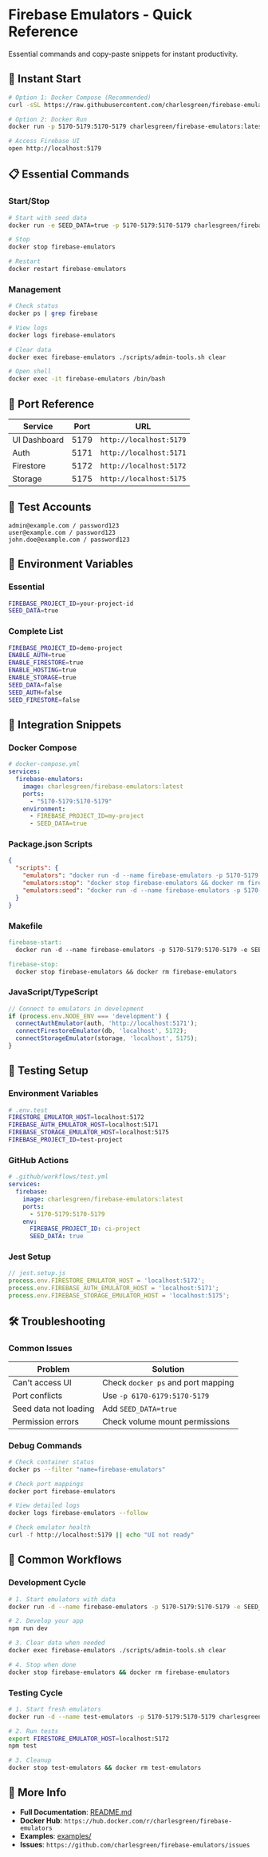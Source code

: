 # Firebase Emulators - Quick Reference

Essential commands and copy-paste snippets for instant productivity.

## 🚀 Instant Start

```bash
# Option 1: Docker Compose (Recommended)
curl -sSL https://raw.githubusercontent.com/charlesgreen/firebase-emulators/main/docker-compose.yml | docker-compose -f - up -d

# Option 2: Docker Run
docker run -p 5170-5179:5170-5179 charlesgreen/firebase-emulators:latest

# Access Firebase UI
open http://localhost:5179
```

## 📋 Essential Commands

### Start/Stop

```bash
# Start with seed data
docker run -e SEED_DATA=true -p 5170-5179:5170-5179 charlesgreen/firebase-emulators:latest

# Stop
docker stop firebase-emulators

# Restart
docker restart firebase-emulators
```

### Management

```bash
# Check status
docker ps | grep firebase

# View logs
docker logs firebase-emulators

# Clear data
docker exec firebase-emulators ./scripts/admin-tools.sh clear

# Open shell
docker exec -it firebase-emulators /bin/bash
```

## 🔗 Port Reference

| Service      | Port | URL                     |
| ------------ | ---- | ----------------------- |
| UI Dashboard | 5179 | `http://localhost:5179` |
| Auth         | 5171 | `http://localhost:5171` |
| Firestore    | 5172 | `http://localhost:5172` |
| Storage      | 5175 | `http://localhost:5175` |

## 👤 Test Accounts

```text
admin@example.com / password123
user@example.com / password123  
john.doe@example.com / password123
```

## 📝 Environment Variables

### Essential

```bash
FIREBASE_PROJECT_ID=your-project-id
SEED_DATA=true
```

### Complete List

```bash
FIREBASE_PROJECT_ID=demo-project
ENABLE_AUTH=true
ENABLE_FIRESTORE=true  
ENABLE_HOSTING=true
ENABLE_STORAGE=true
SEED_DATA=false
SEED_AUTH=false
SEED_FIRESTORE=false
```

## 🔧 Integration Snippets

### Docker Compose

```yaml
# docker-compose.yml
services:
  firebase-emulators:
    image: charlesgreen/firebase-emulators:latest
    ports:
      - "5170-5179:5170-5179"
    environment:
      - FIREBASE_PROJECT_ID=my-project
      - SEED_DATA=true
```

### Package.json Scripts

```json
{
  "scripts": {
    "emulators": "docker run -d --name firebase-emulators -p 5170-5179:5170-5179 charlesgreen/firebase-emulators:latest",
    "emulators:stop": "docker stop firebase-emulators && docker rm firebase-emulators",
    "emulators:seed": "docker run -d --name firebase-emulators -p 5170-5179:5170-5179 -e SEED_DATA=true charlesgreen/firebase-emulators:latest"
  }
}
```

### Makefile

```makefile
firebase-start:
  docker run -d --name firebase-emulators -p 5170-5179:5170-5179 -e SEED_DATA=true charlesgreen/firebase-emulators:latest

firebase-stop:
  docker stop firebase-emulators && docker rm firebase-emulators
```

### JavaScript/TypeScript

```javascript
// Connect to emulators in development
if (process.env.NODE_ENV === 'development') {
  connectAuthEmulator(auth, 'http://localhost:5171');
  connectFirestoreEmulator(db, 'localhost', 5172);
  connectStorageEmulator(storage, 'localhost', 5175);
}
```

## 🧪 Testing Setup

### Environment Variables

```bash
# .env.test
FIRESTORE_EMULATOR_HOST=localhost:5172
FIREBASE_AUTH_EMULATOR_HOST=localhost:5171
FIREBASE_STORAGE_EMULATOR_HOST=localhost:5175
FIREBASE_PROJECT_ID=test-project
```

### GitHub Actions

```yaml
# .github/workflows/test.yml
services:
  firebase:
    image: charlesgreen/firebase-emulators:latest
    ports:
      - 5170-5179:5170-5179
    env:
      FIREBASE_PROJECT_ID: ci-project
      SEED_DATA: true
```

### Jest Setup

```javascript
// jest.setup.js
process.env.FIRESTORE_EMULATOR_HOST = 'localhost:5172';
process.env.FIREBASE_AUTH_EMULATOR_HOST = 'localhost:5171';
process.env.FIREBASE_STORAGE_EMULATOR_HOST = 'localhost:5175';
```

## 🛠️ Troubleshooting

### Common Issues

| Problem               | Solution                           |
| --------------------- | ---------------------------------- |
| Can't access UI       | Check `docker ps` and port mapping |
| Port conflicts        | Use `-p 6170-6179:5170-5179`       |
| Seed data not loading | Add `SEED_DATA=true`               |
| Permission errors     | Check volume mount permissions     |

### Debug Commands

```bash
# Check container status
docker ps --filter "name=firebase-emulators"

# Check port mappings  
docker port firebase-emulators

# View detailed logs
docker logs firebase-emulators --follow

# Check emulator health
curl -f http://localhost:5179 || echo "UI not ready"
```

## 🔄 Common Workflows

### Development Cycle

```bash
# 1. Start emulators with data
docker run -d --name firebase-emulators -p 5170-5179:5170-5179 -e SEED_DATA=true charlesgreen/firebase-emulators:latest

# 2. Develop your app
npm run dev

# 3. Clear data when needed
docker exec firebase-emulators ./scripts/admin-tools.sh clear

# 4. Stop when done
docker stop firebase-emulators && docker rm firebase-emulators
```

### Testing Cycle

```bash
# 1. Start fresh emulators
docker run -d --name test-emulators -p 5170-5179:5170-5179 charlesgreen/firebase-emulators:latest

# 2. Run tests
export FIRESTORE_EMULATOR_HOST=localhost:5172
npm test

# 3. Cleanup
docker stop test-emulators && docker rm test-emulators
```

## 📖 More Info

- **Full Documentation**: [README.md](README.md)
- **Docker Hub**: `https://hub.docker.com/r/charlesgreen/firebase-emulators`
- **Examples**: [examples/](examples/)
- **Issues**: `https://github.com/charlesgreen/firebase-emulators/issues`
